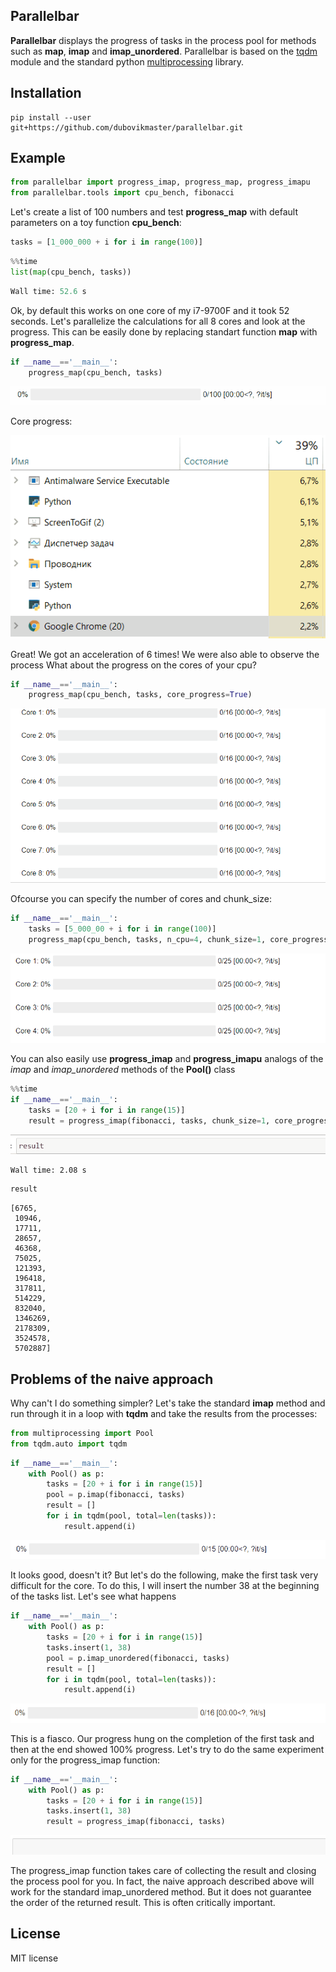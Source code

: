 ## Parallelbar

**Parallelbar** displays the progress of tasks in the process pool for methods such as **map**, **imap** and **imap_unordered**. Parallelbar is based on the [tqdm](https://github.com/tqdm/tqdm) module and the standard python [multiprocessing](https://docs.python.org/3/library/multiprocessing.html) library.

## Installation

    pip install --user git+https://github.com/dubovikmaster/parallelbar.git


## Example


```python
from parallelbar import progress_imap, progress_map, progress_imapu
from parallelbar.tools import cpu_bench, fibonacci
```

Let's create a list of 100 numbers and test **progress_map** with default parameters on a toy function **cpu_bench**:


```python
tasks = [1_000_000 + i for i in range(100)]
```
```python
%%time
list(map(cpu_bench, tasks))
```
```python
Wall time: 52.6 s
```

Ok, by default this works on one core of my i7-9700F and it took 52 seconds. Let's parallelize the calculations for all 8 cores and look at the progress. This can be easily done by replacing standart function  **map** with **progress_map**.

```python
if __name__=='__main__':
    progress_map(cpu_bench, tasks)
```

![](https://raw.githubusercontent.com/dubovikmaster/parallelbar/main/gifs/first_bar_.gif)

Core progress:

![](https://raw.githubusercontent.com/dubovikmaster/parallelbar/main/gifs/core_progress.gif)

Great! We got an acceleration of 6 times! We were also able to observe the process
What about the progress on the cores of your cpu?


```python
if __name__=='__main__':
    progress_map(cpu_bench, tasks, core_progress=True)
```
![](https://raw.githubusercontent.com/dubovikmaster/parallelbar/main/gifs/multiple_bar_8.gif)

Ofcourse you can specify the number of cores and chunk_size:


```python
if __name__=='__main__':
    tasks = [5_000_00 + i for i in range(100)]
    progress_map(cpu_bench, tasks, n_cpu=4, chunk_size=1, core_progress=True)
```

![](https://raw.githubusercontent.com/dubovikmaster/parallelbar/main/gifs/multiple_bar_4.gif)

You can also easily use **progress_imap** and **progress_imapu** analogs of the *imap* and *imap_unordered* methods of the **Pool()** class


```python
%%time
if __name__=='__main__':
    tasks = [20 + i for i in range(15)]
    result = progress_imap(fibonacci, tasks, chunk_size=1, core_progress=False)
```

![](https://raw.githubusercontent.com/dubovikmaster/parallelbar/main/gifs/one_bar_imap.gif)

    Wall time: 2.08 s
    


```python
result
```

    [6765,
     10946,
     17711,
     28657,
     46368,
     75025,
     121393,
     196418,
     317811,
     514229,
     832040,
     1346269,
     2178309,
     3524578,
     5702887]

## Problems of the naive approach
Why can't I do something simpler? Let's take the standard **imap** method and run through it in a loop with **tqdm** and take the results from the processes:

```python
from multiprocessing import Pool
from tqdm.auto import tqdm
```


```python
if __name__=='__main__':
    with Pool() as p:
        tasks = [20 + i for i in range(15)]
        pool = p.imap(fibonacci, tasks)
        result = []
        for i in tqdm(pool, total=len(tasks)):
            result.append(i)
```

![](https://raw.githubusercontent.com/dubovikmaster/parallelbar/main/gifs/imap_naive_1.gif)

It looks good, doesn't it? But let's do the following, make the first task very difficult for the core. To do this, I will insert the number 38 at the beginning of the tasks list. Let's see what happens

```python
if __name__=='__main__':
    with Pool() as p:
        tasks = [20 + i for i in range(15)]
        tasks.insert(1, 38)
        pool = p.imap_unordered(fibonacci, tasks)
        result = []
        for i in tqdm(pool, total=len(tasks)):
            result.append(i)
```

![](https://raw.githubusercontent.com/dubovikmaster/parallelbar/main/gifs/imap_naive_2.gif)

This is a fiasco. Our progress hung on the completion of the first task and then at the end showed 100% progress.
Let's try to do the same experiment only for the progress_imap function:

```python
if __name__=='__main__':
    with Pool() as p:
        tasks = [20 + i for i in range(15)]
        tasks.insert(1, 38)
        result = progress_imap(fibonacci, tasks)
```

![](https://raw.githubusercontent.com/dubovikmaster/parallelbar/main/gifs/imap_naive_3.gif)

The progress_imap function takes care of collecting the result and closing the process pool for you.
In fact, the naive approach described above will work for the standard imap_unordered method. But it does not guarantee the order of the returned result. This is often critically important.

## License

MIT license
